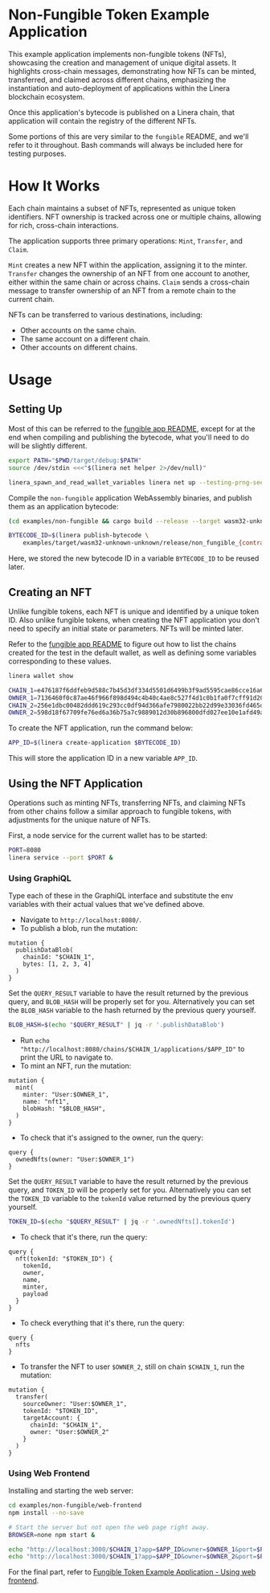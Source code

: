 <!-- cargo-rdme start -->

# Non-Fungible Token Example Application

This example application implements non-fungible tokens (NFTs), showcasing the creation and management of unique digital assets. It highlights cross-chain messages, demonstrating how NFTs can be minted, transferred, and claimed across different chains, emphasizing the instantiation and auto-deployment of applications within the Linera blockchain ecosystem.

Once this application's bytecode is published on a Linera chain, that application will contain the registry of the different NFTs.

Some portions of this are very similar to the `fungible` README, and we'll refer to it throughout. Bash commands will always be included here for testing purposes.

# How It Works

Each chain maintains a subset of NFTs, represented as unique token identifiers. NFT ownership is tracked across one or multiple chains, allowing for rich, cross-chain interactions.

The application supports three primary operations: `Mint`, `Transfer`, and `Claim`.

`Mint` creates a new NFT within the application, assigning it to the minter.
`Transfer` changes the ownership of an NFT from one account to another, either within the same chain or across chains.
`Claim` sends a cross-chain message to transfer ownership of an NFT from a remote chain to the current chain.

NFTs can be transferred to various destinations, including:

- Other accounts on the same chain.
- The same account on a different chain.
- Other accounts on different chains.

# Usage

## Setting Up

Most of this can be referred to the [fungible app README](https://github.com/linera-io/linera-protocol/blob/main/examples/fungible/README.md#setting-up), except for at the end when compiling and publishing the bytecode, what you'll need to do will be slightly different.

```bash
export PATH="$PWD/target/debug:$PATH"
source /dev/stdin <<<"$(linera net helper 2>/dev/null)"

linera_spawn_and_read_wallet_variables linera net up --testing-prng-seed 37
```

Compile the `non-fungible` application WebAssembly binaries, and publish them as an application bytecode:

```bash
(cd examples/non-fungible && cargo build --release --target wasm32-unknown-unknown)

BYTECODE_ID=$(linera publish-bytecode \
    examples/target/wasm32-unknown-unknown/release/non_fungible_{contract,service}.wasm)
```

Here, we stored the new bytecode ID in a variable `BYTECODE_ID` to be reused later.

## Creating an NFT

Unlike fungible tokens, each NFT is unique and identified by a unique token ID. Also unlike fungible tokens, when creating the NFT application you don't need to specify an initial state or parameters. NFTs will be minted later.

Refer to the [fungible app README](https://github.com/linera-io/linera-protocol/blob/main/examples/fungible/README.md#creating-a-token) to figure out how to list the chains created for the test in the default wallet, as well as defining some variables corresponding to these values.

```bash
linera wallet show

CHAIN_1=e476187f6ddfeb9d588c7b45d3df334d5501d6499b3f9ad5595cae86cce16a65  # default chain for the wallet
OWNER_1=7136460f0c87ae46f966f898d494c4b40c4ae8c527f4d1c0b1fa0f7cff91d20f  # owner of chain 1
CHAIN_2=256e1dbc00482ddd619c293cc0df94d366afe7980022bb22d99e33036fd465dd  # another chain in the wallet
OWNER_2=598d18f67709fe76ed6a36b75a7c9889012d30b896800dfd027ee10e1afd49a3  # owner of chain 2
```

To create the NFT application, run the command below:

```bash
APP_ID=$(linera create-application $BYTECODE_ID)
```

This will store the application ID in a new variable `APP_ID`.

## Using the NFT Application

Operations such as minting NFTs, transferring NFTs, and claiming NFTs from other chains follow a similar approach to fungible tokens, with adjustments for the unique nature of NFTs.

First, a node service for the current wallet has to be started:

```bash
PORT=8080
linera service --port $PORT &
```

### Using GraphiQL

Type each of these in the GraphiQL interface and substitute the env variables with their actual values that we've defined above.

- Navigate to `http://localhost:8080/`.
- To publish a blob, run the mutation:

```gql,uri=http://localhost:8080/
mutation {
  publishDataBlob(
    chainId: "$CHAIN_1",
    bytes: [1, 2, 3, 4]
  )
}
```

Set the `QUERY_RESULT` variable to have the result returned by the previous query, and `BLOB_HASH` will be properly set for you.
Alternatively you can set the `BLOB_HASH` variable to the hash returned by the previous query yourself.

```bash
BLOB_HASH=$(echo "$QUERY_RESULT" | jq -r '.publishDataBlob')
```

- Run `echo "http://localhost:8080/chains/$CHAIN_1/applications/$APP_ID"` to print the URL to navigate to.
- To mint an NFT, run the mutation:

```gql,uri=http://localhost:8080/chains/$CHAIN_1/applications/$APP_ID
mutation {
  mint(
    minter: "User:$OWNER_1",
    name: "nft1",
    blobHash: "$BLOB_HASH",
  )
}
```

- To check that it's assigned to the owner, run the query:

```gql,uri=http://localhost:8080/chains/$CHAIN_1/applications/$APP_ID
query {
  ownedNfts(owner: "User:$OWNER_1")
}
```

Set the `QUERY_RESULT` variable to have the result returned by the previous query, and `TOKEN_ID` will be properly set for you.
Alternatively you can set the `TOKEN_ID` variable to the `tokenId` value returned by the previous query yourself.

```bash
TOKEN_ID=$(echo "$QUERY_RESULT" | jq -r '.ownedNfts[].tokenId')
```

- To check that it's there, run the query:

```gql,uri=http://localhost:8080/chains/$CHAIN_1/applications/$APP_ID
query {
  nft(tokenId: "$TOKEN_ID") {
    tokenId,
    owner,
    name,
    minter,
    payload
  }
}
```

- To check everything that it's there, run the query:

```gql,uri=http://localhost:8080/chains/$CHAIN_1/applications/$APP_ID
query {
  nfts
}
```

- To transfer the NFT to user `$OWNER_2`, still on chain `$CHAIN_1`, run the mutation:

```gql,uri=http://localhost:8080/chains/$CHAIN_1/applications/$APP_ID
mutation {
  transfer(
    sourceOwner: "User:$OWNER_1",
    tokenId: "$TOKEN_ID",
    targetAccount: {
      chainId: "$CHAIN_1",
      owner: "User:$OWNER_2"
    }
  )
}
```

### Using Web Frontend

Installing and starting the web server:

```bash
cd examples/non-fungible/web-frontend
npm install --no-save

# Start the server but not open the web page right away.
BROWSER=none npm start &
```

```bash
echo "http://localhost:3000/$CHAIN_1?app=$APP_ID&owner=$OWNER_1&port=$PORT"
echo "http://localhost:3000/$CHAIN_1?app=$APP_ID&owner=$OWNER_2&port=$PORT"
```

For the final part, refer to [Fungible Token Example Application - Using web frontend](https://github.com/linera-io/linera-protocol/blob/main/examples/fungible/README.md#using-web-frontend).

<!-- cargo-rdme end -->
